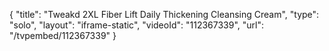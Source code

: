 {
    "title": "Tweakd 2XL Fiber Lift Daily Thickening Cleansing Cream",
    "type": "solo",
    "layout": "iframe-static",
    "videoId": "112367339",
    "url": "\/tvpembed\/112367339"
}